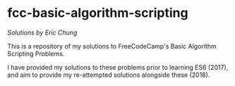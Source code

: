 # fcc-basic-algorithm-scripting
*Solutions by Eric Chung*

This is a repository of my solutions to FreeCodeCamp's Basic Algorithm Scripting Problems.

I have provided my solutions to these problems prior to learning ES6 (2017), and aim to provide my re-attempted solutions alongside these (2018).
